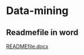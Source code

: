 # Data-mining


Readmefile in word
--------
[READMEfile.docx](https://github.com/9B8DY6/Data-mining/files/4845271/READMEfile.docx)

